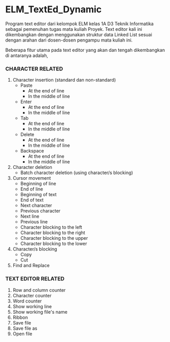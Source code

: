 # ELM_TextEd_Dynamic
Program text editor dari kelompok ELM kelas 1A D3 Teknik Informatika sebagai pemenuhan tugas mata kuliah Proyek. Text editor kali ini dikembangkan dengan menggunakan struktur data Linked List sesuai dengan arahan dari dosen-dosen pengampu mata kuliah ini.

Beberapa fitur utama pada text editor yang akan dan tengah dikembangkan di antaranya adalah,
### CHARACTER RELATED
1. Character insertion (standard dan non-standard)
	- Paste
		- At the end of line
		- In the middle of line
	- Enter
        - At the end of line
        - In the middle of line
    - Tab
    	- At the end of line
    	- In the middle of line
    - Delete
        - At the end of line
        - In the middle of line
    - Backspace
        - At the end of line
        - In the middle of line
2. Character deletion
    - Batch character deletion (using character/s blocking)
3. Cursor movement
    - Beginning of line
    - End of line
    - Beginning of text
    - End of text
    - Next character
    - Previous character
    - Next line
    - Previous line
    - Character blocking to the left
    - Character blocking to the right
    - Character blocking to the upper
    - Character blocking to the lower
4. Character/s blocking
    - Copy
    - Cut
5. Find and Replace

### TEXT EDITOR RELATED
1. Row and column counter
2. Character counter
3. Word counter
4. Show working line
5. Show working file's name
6. Ribbon
7. Save file
8. Save file as
9. Open file
